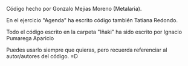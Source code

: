 Código hecho por Gonzalo Mejías Moreno (Metalaria).

En el ejercicio "Agenda" ha escrito código también Tatiana Redondo.

Todo el código escrito en la carpeta "Iñaki" ha sido escrito por Ignacio Pumarega Aparicio

Puedes usarlo siempre que quieras, pero recuerda referenciar al autor/autores del código. =D
